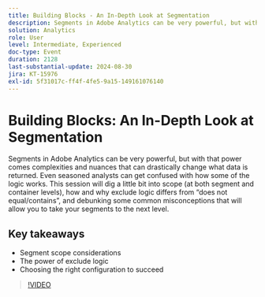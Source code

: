 ```yaml
---
title: Building Blocks - An In-Depth Look at Segmentation
description: Segments in Adobe Analytics can be very powerful, but with that power comes complexities and nuances that can drastically change what data is returned. Even seasoned analysts can get confused with how some of the logic works. This session will dig a little bit into scope (at both segment and container levels), how and why exclude logic differs from “does not equal/contains”, and debunking some common misconceptions that will allow you to take your segments to the next level.Key learnings include Segment scope considerations- The power of exclude logic- Choosing the right configuration to succeed
solution: Analytics
role: User
level: Intermediate, Experienced
doc-type: Event
duration: 2128
last-substantial-update: 2024-08-30
jira: KT-15976
exl-id: 5f31017c-ff4f-4fe5-9a15-149161076140
---
```

# Building Blocks: An In-Depth Look at Segmentation

Segments in Adobe Analytics can be very powerful, but with that power comes complexities and nuances that can drastically change what data is returned. Even seasoned analysts can get confused with how some of the logic works. This session will dig a little bit into scope (at both segment and container levels), how and why exclude logic differs from “does not equal/contains”, and debunking some common misconceptions that will allow you to take your segments to the next level.

## Key takeaways

* Segment scope considerations
* The power of exclude logic
* Choosing the right configuration to succeed

>[!VIDEO](https://video.tv.adobe.com/v/3432748/?learn=on)
